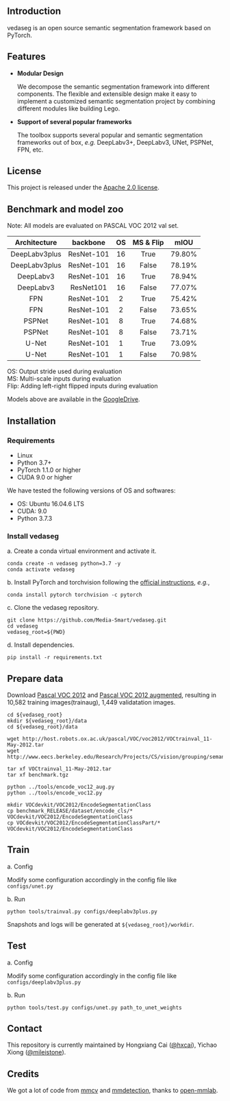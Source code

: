 ## Introduction
vedaseg is an open source semantic segmentation framework based on PyTorch.

## Features

- **Modular Design**

  We decompose the semantic segmentation framework into different components. The flexible and extensible design make it easy to implement a customized semantic segmentation project by combining different modules like building Lego.

- **Support of several popular frameworks**

  The toolbox supports several popular and semantic segmentation frameworks out of box, *e.g.* DeepLabv3+, DeepLabv3, UNet, PSPNet, FPN, etc.

## License

This project is released under the [Apache 2.0 license](LICENSE).

## Benchmark and model zoo

Note: All models are evaluated on PASCAL VOC 2012 val set.

| Architecture | backbone | OS | MS & Flip | mIOU|
|:---:|:---:|:---:|:---:|:---:|
| DeepLabv3plus | ResNet-101 | 16 | True | 79.80% |
| DeepLabv3plus | ResNet-101 | 16 | False | 78.19% |
| DeepLabv3 | ResNet-101 | 16 | True | 78.94% |
| DeepLabv3 | ResNet101 | 16 | False | 77.07% |
| FPN | ResNet-101 | 2 | True | 75.42% |
| FPN | ResNet-101 | 2 | False | 73.65% |
| PSPNet | ResNet-101 | 8 | True | 74.68% |
| PSPNet | ResNet-101 | 8 | False | 73.71% |
| U-Net | ResNet-101 | 1 | True | 73.09% |
| U-Net | ResNet-101 | 1 | False | 70.98% |

OS: Output stride used during evaluation\
MS: Multi-scale inputs during evaluation\
Flip: Adding left-right flipped inputs during evaluation

Models above are available in the [GoogleDrive](https://drive.google.com/drive/folders/1ooIOX5Aeu-0aHJYT1eZgzkSnZUvPi2by).

## Installation
### Requirements

- Linux
- Python 3.7+
- PyTorch 1.1.0 or higher
- CUDA 9.0 or higher

We have tested the following versions of OS and softwares:

- OS: Ubuntu 16.04.6 LTS
- CUDA: 9.0
- Python 3.7.3

### Install vedaseg

a. Create a conda virtual environment and activate it.

```shell
conda create -n vedaseg python=3.7 -y
conda activate vedaseg
```

b. Install PyTorch and torchvision following the [official instructions](https://pytorch.org/), *e.g.*,

```shell
conda install pytorch torchvision -c pytorch
```

c. Clone the vedaseg repository.

```shell
git clone https://github.com/Media-Smart/vedaseg.git
cd vedaseg
vedaseg_root=${PWD}
```

d. Install dependencies.

```shell
pip install -r requirements.txt
```

## Prepare data
Download [Pascal VOC 2012](http://host.robots.ox.ac.uk/pascal/VOC/voc2012/VOCtrainval_11-May-2012.tar) and [Pascal VOC 2012 augmented](http://www.eecs.berkeley.edu/Research/Projects/CS/vision/grouping/semantic_contours/benchmark.tgz), resulting in 10,582 training images(trainaug), 1,449 validatation images.

```
cd ${vedaseg_root}
mkdir ${vedaseg_root}/data
cd ${vedaseg_root}/data

wget http://host.robots.ox.ac.uk/pascal/VOC/voc2012/VOCtrainval_11-May-2012.tar
wget http://www.eecs.berkeley.edu/Research/Projects/CS/vision/grouping/semantic_contours/benchmark.tgz

tar xf VOCtrainval_11-May-2012.tar
tar xf benchmark.tgz

python ../tools/encode_voc12_aug.py
python ../tools/encode_voc12.py

mkdir VOCdevkit/VOC2012/EncodeSegmentationClass
cp benchmark_RELEASE/dataset/encode_cls/* VOCdevkit/VOC2012/EncodeSegmentationClass
cp VOCdevkit/VOC2012/EncodeSegmentationClassPart/* VOCdevkit/VOC2012/EncodeSegmentationClass
```

## Train

a. Config

Modify some configuration accordingly in the config file like `configs/unet.py`

b. Run

```shell
python tools/trainval.py configs/deeplabv3plus.py
```

Snapshots and logs will be generated at `${vedaseg_root}/workdir`.

## Test

a. Config

Modify some configuration accordingly in the config file like `configs/deeplabv3plus.py`

b. Run

```shell
python tools/test.py configs/unet.py path_to_unet_weights
```

## Contact

This repository is currently maintained by Hongxiang Cai ([@hxcai](http://github.com/hxcai)), Yichao Xiong ([@mileistone](https://github.com/yhcao6)).

## Credits
We got a lot of code from [mmcv](https://github.com/open-mmlab/mmcv) and [mmdetection](https://github.com/open-mmlab/mmdetection), thanks to [open-mmlab](https://github.com/open-mmlab).
